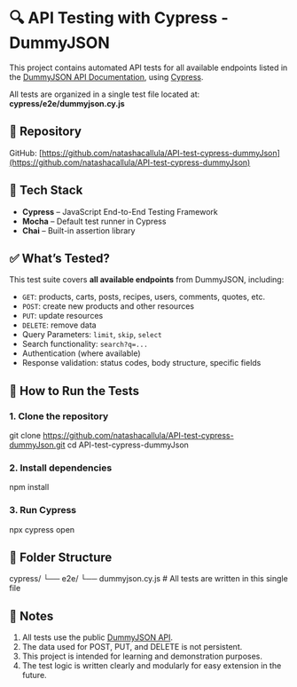 # 🔍 API Testing with Cypress - DummyJSON

This project contains automated API tests for all available endpoints listed in the [DummyJSON API Documentation](https://dummyjson.com/docs), using [Cypress](https://www.cypress.io/).

All tests are organized in a single test file located at: **cypress/e2e/dummyjson.cy.js**


## 📌 Repository

GitHub: [https://github.com/natashacallula/API-test-cypress-dummyJson](https://github.com/natashacallula/API-test-cypress-dummyJson)

## 🚀 Tech Stack

- **Cypress** – JavaScript End-to-End Testing Framework
- **Mocha** – Default test runner in Cypress
- **Chai** – Built-in assertion library

## ✅ What’s Tested?

This test suite covers **all available endpoints** from DummyJSON, including:

- `GET`: products, carts, posts, recipes, users, comments, quotes, etc.
- `POST`: create new products and other resources
- `PUT`: update resources
- `DELETE`: remove data
- Query Parameters: `limit`, `skip`, `select`
- Search functionality: `search?q=...`
- Authentication (where available)
- Response validation: status codes, body structure, specific fields

## 🧪 How to Run the Tests

### 1. Clone the repository
git clone https://github.com/natashacallula/API-test-cypress-dummyJson.git
cd API-test-cypress-dummyJson

### 2. Install dependencies
npm install

### 3. Run Cypress
npx cypress open

## 📁 Folder Structure
cypress/
└── e2e/
    └── dummyjson.cy.js   # All tests are written in this single file

## 📌 Notes
1. All tests use the public [DummyJSON API](https://dummyjson.com/).
2. The data used for POST, PUT, and DELETE is not persistent.
3. This project is intended for learning and demonstration purposes.
4. The test logic is written clearly and modularly for easy extension in the future.
